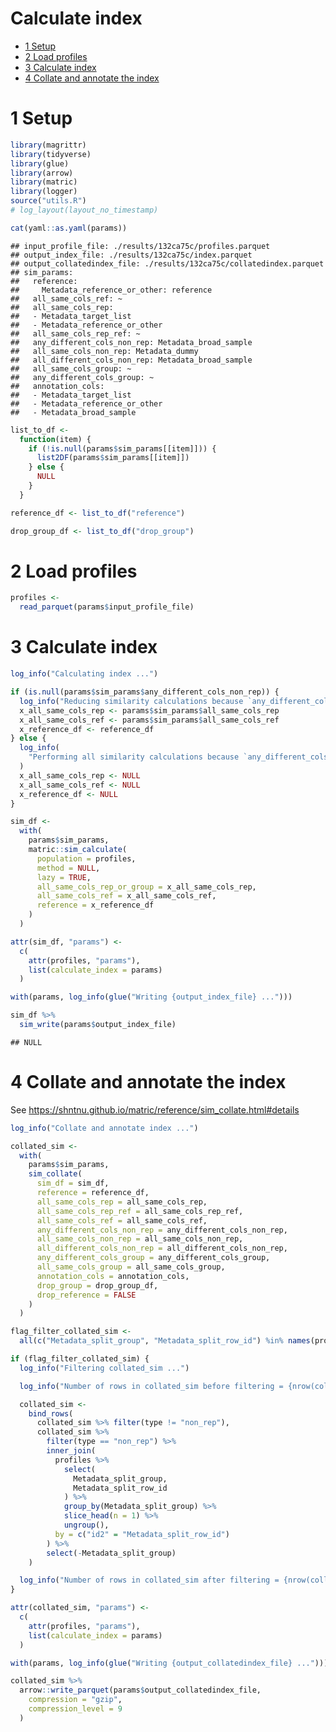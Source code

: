 Calculate index
================

- <a href="#1-setup" id="toc-1-setup">1 Setup</a>
- <a href="#2-load-profiles" id="toc-2-load-profiles">2 Load profiles</a>
- <a href="#3-calculate-index" id="toc-3-calculate-index">3 Calculate
  index</a>
- <a href="#4-collate-and-annotate-the-index"
  id="toc-4-collate-and-annotate-the-index">4 Collate and annotate the
  index</a>

# 1 Setup

``` r
library(magrittr)
library(tidyverse)
library(glue)
library(arrow)
library(matric)
library(logger)
source("utils.R")
# log_layout(layout_no_timestamp)
```

``` r
cat(yaml::as.yaml(params))
```

    ## input_profile_file: ./results/132ca75c/profiles.parquet
    ## output_index_file: ./results/132ca75c/index.parquet
    ## output_collatedindex_file: ./results/132ca75c/collatedindex.parquet
    ## sim_params:
    ##   reference:
    ##     Metadata_reference_or_other: reference
    ##   all_same_cols_ref: ~
    ##   all_same_cols_rep:
    ##   - Metadata_target_list
    ##   - Metadata_reference_or_other
    ##   all_same_cols_rep_ref: ~
    ##   any_different_cols_non_rep: Metadata_broad_sample
    ##   all_same_cols_non_rep: Metadata_dummy
    ##   all_different_cols_non_rep: Metadata_broad_sample
    ##   all_same_cols_group: ~
    ##   any_different_cols_group: ~
    ##   annotation_cols:
    ##   - Metadata_target_list
    ##   - Metadata_reference_or_other
    ##   - Metadata_broad_sample

``` r
list_to_df <-
  function(item) {
    if (!is.null(params$sim_params[[item]])) {
      list2DF(params$sim_params[[item]])
    } else {
      NULL
    }
  }

reference_df <- list_to_df("reference")

drop_group_df <- list_to_df("drop_group")
```

# 2 Load profiles

``` r
profiles <-
  read_parquet(params$input_profile_file)
```

# 3 Calculate index

``` r
log_info("Calculating index ...")

if (is.null(params$sim_params$any_different_cols_non_rep)) {
  log_info("Reducing similarity calculations because `any_different_cols_non_rep` is NULL ...")
  x_all_same_cols_rep <- params$sim_params$all_same_cols_rep
  x_all_same_cols_ref <- params$sim_params$all_same_cols_ref
  x_reference_df <- reference_df
} else {
  log_info(
    "Performing all similarity calculations because `any_different_cols_non_rep` is not NULL ..."
  )
  x_all_same_cols_rep <- NULL
  x_all_same_cols_ref <- NULL
  x_reference_df <- NULL
}

sim_df <-
  with(
    params$sim_params,
    matric::sim_calculate(
      population = profiles,
      method = NULL,
      lazy = TRUE,
      all_same_cols_rep_or_group = x_all_same_cols_rep,
      all_same_cols_ref = x_all_same_cols_ref,
      reference = x_reference_df
    )
  )
```

``` r
attr(sim_df, "params") <-
  c(
    attr(profiles, "params"),
    list(calculate_index = params)
  )
```

``` r
with(params, log_info(glue("Writing {output_index_file} ...")))

sim_df %>%
  sim_write(params$output_index_file)
```

    ## NULL

# 4 Collate and annotate the index

See <https://shntnu.github.io/matric/reference/sim_collate.html#details>

``` r
log_info("Collate and annotate index ...")

collated_sim <-
  with(
    params$sim_params,
    sim_collate(
      sim_df = sim_df,
      reference = reference_df,
      all_same_cols_rep = all_same_cols_rep,
      all_same_cols_rep_ref = all_same_cols_rep_ref,
      all_same_cols_ref = all_same_cols_ref,
      any_different_cols_non_rep = any_different_cols_non_rep,
      all_same_cols_non_rep = all_same_cols_non_rep,
      all_different_cols_non_rep = all_different_cols_non_rep,
      any_different_cols_group = any_different_cols_group,
      all_same_cols_group = all_same_cols_group,
      annotation_cols = annotation_cols,
      drop_group = drop_group_df,
      drop_reference = FALSE
    )
  )
```

``` r
flag_filter_collated_sim <-
  all(c("Metadata_split_group", "Metadata_split_row_id") %in% names(profiles))

if (flag_filter_collated_sim) {
  log_info("Filtering collated_sim ...")

  log_info("Number of rows in collated_sim before filtering = {nrow(collated_sim)}")

  collated_sim <-
    bind_rows(
      collated_sim %>% filter(type != "non_rep"),
      collated_sim %>%
        filter(type == "non_rep") %>%
        inner_join(
          profiles %>%
            select(
              Metadata_split_group,
              Metadata_split_row_id
            ) %>%
            group_by(Metadata_split_group) %>%
            slice_head(n = 1) %>%
            ungroup(),
          by = c("id2" = "Metadata_split_row_id")
        ) %>%
        select(-Metadata_split_group)
    )

  log_info("Number of rows in collated_sim after filtering = {nrow(collated_sim)}")
}
```

``` r
attr(collated_sim, "params") <-
  c(
    attr(profiles, "params"),
    list(calculate_index = params)
  )
```

``` r
with(params, log_info(glue("Writing {output_collatedindex_file} ...")))

collated_sim %>%
  arrow::write_parquet(params$output_collatedindex_file,
    compression = "gzip",
    compression_level = 9
  )
```
